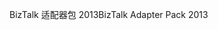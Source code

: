 <span data-ttu-id="90f27-101">BizTalk 适配器包 2013</span><span class="sxs-lookup"><span data-stu-id="90f27-101">BizTalk Adapter Pack 2013</span></span>